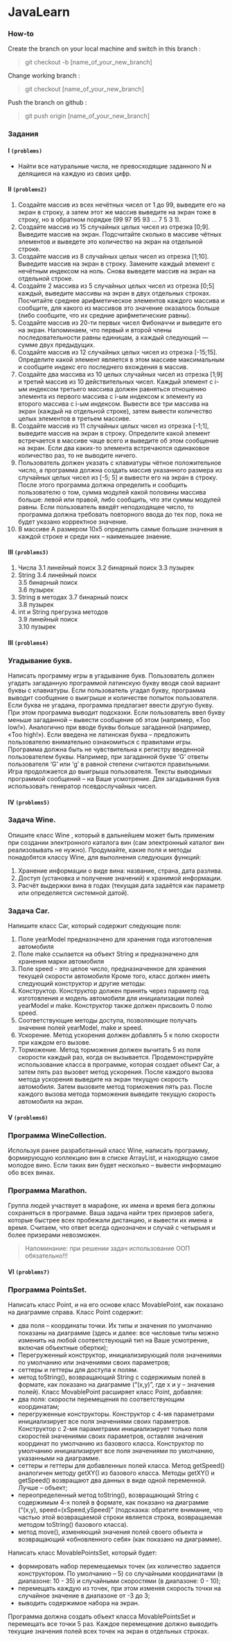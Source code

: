# JavaLearn

### How-to
Create the branch on your local machine and switch in this branch :

> git checkout -b [name_of_your_new_branch]

Change working branch :

> git checkout [name_of_your_new_branch]

Push the branch on github :

> git push origin [name_of_your_new_branch]

### Задания

#### I `(problems)`

* Найти все натуральные числа, не превосходящие заданного N и делящиеся на каждую из своих цифр.

#### II `(problems2)`
1. Создайте массив из всех нечётных чисел от 1 до 99, выведите его на экран в строку, а затем этот же массив выведите на экран тоже в строку, но в обратном 
порядке (99 97 95 93 … 7 5 3 1).
2. Создайте массив из 15 случайных целых чисел из отрезка [0;9]. Выведите массив на экран. Подсчитайте сколько в массиве чётных элементов и выведете это 
количество на экран на отдельной строке.
3. Создайте массив из 8 случайных целых чисел из отрезка [1;10]. Выведите массив на экран в строку. Замените каждый элемент с нечётным индексом на ноль. Снова
 выведете массив на экран на отдельной строке.
4. Создайте 2 массива из 5 случайных целых чисел из отрезка [0;5] каждый, выведите массивы на экран в двух отдельных строках. Посчитайте среднее 
арифметическое элементов каждого массива и сообщите, для какого из массивов это значение оказалось больше (либо сообщите, что их средние арифметические равны).
5. Создайте массив из 20-ти первых чисел Фибоначчи и выведите его на экран. Напоминаем, что первый и второй члены последовательности равны единицам, а каждый 
следующий — сумме двух предыдущих.
6. Создайте массив из 12 случайных целых чисел из отрезка [-15;15]. Определите какой элемент является в этом массиве максимальным и сообщите индекс его 
последнего вхождения в массив.
7. Создайте два массива из 10 целых случайных чисел из отрезка [1;9] и третий массив из 10 действительных чисел. Каждый элемент с i-ым индексом третьего 
массива должен равняться отношению элемента из первого массива с i-ым индексом к элементу из второго массива с i-ым индексом. Вывести все три массива на экран (каждый на отдельной строке), затем вывести количество целых элементов в третьем массиве.
8. Создайте массив из 11 случайных целых чисел из отрезка [-1;1], выведите массив на экран в строку. Определите какой элемент встречается в массиве чаще всего
 и выведите об этом сообщение на экран. Если два каких-то элемента встречаются одинаковое количество раз, то не выводите ничего.
9. Пользователь должен указать с клавиатуры чётное положительное число, а программа должна создать массив указанного размера из случайных целых чисел из [-5;
5] и вывести его на экран в строку. После этого программа должна определить и сообщить пользователю о том, сумма модулей какой половины массива больше: левой или правой, либо сообщить, что эти суммы модулей равны. Если пользователь введёт неподходящее число, то программа должна требовать повторного ввода до тех пор, пока не будет указано корректное значение.
10. В массиве А размером 10х5 определить самые большие значения в каждой строке и среди них – наименьшее знаение.

#### III `(problems3)`
1. Числа
    3.1 линейный поиск
    3.2 бинарный поиск
    3.3 пузырек
2. String
    3.4 линейный поиск	
    3.5 бинарный поиск	
    3.6 пузырек
3. String в методах	
    3.7 бинарный поиск	
    3.8 пузырек
4. int и String прегрузка методов	
    3.9 линейный поиск	
    3.10 пузырек
    
#### III `(problems4)`
### Угадывание букв.
Написать программу игры в угадывание букв.
Пользователь должен угадать загаданную программой латинскую букву вводя свой вариант буквы с клавиатуры. 
Если пользователь угадал букву, программа выводит сообщение о выигрыше и количестве попыток пользователя. 
Если буква не угадана, программа предлагает ввести другую букву. При этом программа выводит подсказки. Если пользователь ввел букву меньше загаданной – вывести сообщение об этом (например, «Too low!»). Аналогично при вводе буквы больше загаданной (например, «Too high!»). Если введена не латинская буква – предложить пользователю внимательно ознакомиться с правилами игры.
Программа должна быть не чувствительна к регистру введенной пользователем буквы. Например, при загаданной букве ‘G’ ответы пользователя ‘G’ или ‘g’ в равной степени считаются правильными. 
Игра продолжается до выигрыша пользователя. 
Тексты выводимых программой сообщений – на Ваше усмотрение. 
Для загадывания букв использовать генератор псевдослучайных чисел.

#### IV `(problems5)`
### Задача Wine.
Опишите класс Wine , который в дальнейшем может быть применим при создании электронного каталога вин (сам электронный каталог вин реализовывать не нужно). Продумайте, какие поля и методы понадобятся классу Wine, для выполнения следующих функций:
1. Хранение информации о виде вина: название, страна, дата разлива. 
2. Доступ (установка и получение значений) к хранимой информации.
3. Расчёт выдержки вина в годах (текущая дата задаётся как параметр или определяется системной датой).

### Задача Car.
Напишите класс Car, который содержит следующие поля:
1.	Поле yearModel предназначено для хранения года изготовления автомобиля
2.	Поле make ссылается на объект String и предназначено для хранения марки автомобиля
3.	Поле speed - это целое число, предназначенное для хранения текущей скорости автомобиля
Кроме того, класс должен иметь следующий конструктор и другие методы:
1.	Конструктор. Конструктор должен принять через параметр год изготовления и модель автомобиля для инициализации полей yearModel и make. Конструктор также должен присвоить 0 полю speed.
2.	Соответствующие методы доступа, позволяющие получать значення полей yearModel, make и speed.
3.	Ускорение. Метод ускорения должен добавлять 5 к полю скорости при каждом его вызове.
4.	Торможение. Метод торможения должен вычитать 5 из поля скорости каждый раз, когда он вызывается.
Продемонстрируйте использование класса в программе, которая создает объект Car, а затем пять раз вызовет метод ускорения. После каждого вызова метода ускорения выведите на экран текущую скорость автомобиля. Затем вызовите метод торможения пять раз. После каждого вызова метода торможения выведите текущую скорость автомобиля на экран.

#### V `(problems6)`
### Программа WineCollection.
Используя ранее разработанный класс Wine, написать программу, формирующую коллекцию вин в списке ArrayList, и находящую самое молодое вино. Если таких вин будет несколько – вывести информацию обо всех винах. 

### Программа Marathon.
Группа людей участвует в марафоне, их имена и время бега должны сохраняться в программе. 
Ваша задача найти трех призеров забега, которые быстрее всех пробежали дистанцию, и вывести их имена и время. Считаем, что ответ всегда однозначен и случай с четырьмя и более призерами невозможен. 

> Напоминание: при решении задач использование ООП обязательно!!!

#### VI `(problems7)`
### Программа PointsSet.
Написать класс Point, и на его основе класс MovablePoint, как показано на диаграмме справа. 
Класс Point содержит:
- два поля – координаты точки. Их типы и значения по умолчанию показаны на диаграмме (здесь и далее: все числовые типы можно изменить на любой соответствующий тип на Ваше усмотрение, включая объектные обертки);
- Перегруженный конструктор, инициализирующий поля значениями по умолчанию или значениями своих параметров;
- сеттеры и геттеры для доступа к полям. 
- метод toString(), возвращающий String с содержимым полей в формате, как показано на диаграмме (“(x,y)”, где x и y – значения полей).
Класс MovablePoint расширяет класс Point, добавляя:
- два поля: скорости перемещения по соответствующим координатам;
- перегруженные конструкторы. Конструктор с 4-мя параметрами инициализирует все поля значениями своих параметров. Конструктор с 2-мя параметрами инициализирует  только поля скоростей значениями своих параметров, оставляя значения координат по умолчанию из базового класса. Конструктор по умолчанию инициализирует все поля значениями по умолчанию, указанными на диаграмме.
- сеттеры и геттеры для добавленных полей класса. Метод getSpeed() аналогичен методу getXY() из базового класса. Методы getXY() и getSpeed() возвращают два данных в виде одной переменной. Лучше – объект;
- переопределенный метод toString(), возвращающий String с содержимым 4-х полей в формате, как показано на диаграмме (“(x,y), speed=(xSpeed,ySpeed)” (подсказка: обратите внимание, что частью этой возвращаемой строки является строка, возвращаемая методом toString() базового класса).
- метод move(), изменяющий значения полей своего объекта и возвращающий «обновленного себя» (как показано на диаграмме).

Написать класс MovablePointsSet, который будет:
- формировать набор перемещаемых точек (их количество задается конструктором. По умолчанию – 5) со случайными координатами (в диапазоне: 10 - 35) и случайными скоростями (в диапазоне: 0 - 10);
- перемещать каждую из точек, при этом изменяя скорость точки на случайное значение в диапазоне от -3 до 3;
- выводить содержимое набора на экран. 

Программа должна создать объект класса MovablePointsSet и перемещать все точки 5 раз. Каждое перемещение должно выводить текущие значения полей всех точек на экран в отдельных строках.